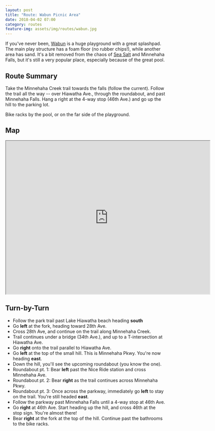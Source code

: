 ```yaml
---
layout: post
title: "Route: Wabun Picnic Area"
date: 2018-04-02 07:00
category: routes
feature-img: assets/img/routes/wabun.jpg
---
```

If you've never been, [Wabun](https://www.familyfuntwincities.com/family-fun-idea-wabun-park-picnic-area-wading-pool-in-minneapolis/) is a huge playground with a great splashpad. The main play structure has a foam floor (no rubber chips!), while another area has sand. It's a bit removed from the chaos of [Sea Salt](https://seasalteatery.wordpress.com/) and Minnehaha Falls, but it's still a very popular place, especially because of the great pool.

## Route Summary
Take the Minnehaha Creek trail towards the falls (follow the current). Follow the trail all the way -- over Hiawatha Ave., through the roundabout, and past Minnehaha Falls. Hang a right at the 4-way stop (46th Ave.) and go up the hill to the parking lot.

Bike racks by the pool, or on the far side of the playground.

## Map
<iframe src="https://www.google.com/maps/d/embed?mid=1FStljBjZvhnqmKk5LGbdMHl7t34" width="640" height="480"></iframe>

## Turn-by-Turn
* Follow the park trail past Lake Hiawatha beach heading **south**
* Go **left** at the fork, heading toward 28th Ave.
* Cross 28th Ave, and continue on the trail along Minnehaha Creek.
* Trail continues under a bridge (34th Ave.), and up to a T-intersection at Hiawatha Ave.
* Go **right** onto the trail parallel to Hiawatha Ave.
* Go **left** at the top of the small hill. This is Minnehaha Pkwy. You're now heading **east**.
* Down the hill, you'll see the upcoming roundabout (you know the one).
* Roundabout pt. 1: Bear **left** past the Nice Ride station and cross Minnehaha Ave.
* Roundabout pt. 2: Bear **right** as the trail continues across Minnehaha Pkwy.
* Roundabout pt. 3: Once across the parkway, immediately go **left** to stay on the trail. You're still headed **east**.
* Follow the parkway past Minnehaha Falls until a 4-way stop at 46th Ave.
* Go **right** at 46th Ave. Start heading up the hill, and cross 46th at the stop sign. You're almost there!
* Bear **right** at the fork at the top of the hill. Continue past the bathrooms to the bike racks.
